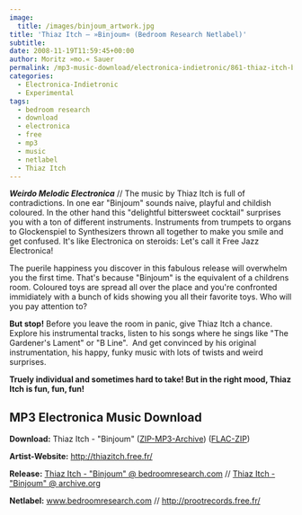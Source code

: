 ```yaml
---
image:
  title: /images/binjoum_artwork.jpg
title: 'Thiaz Itch – »Binjoum« (Bedroom Research Netlabel)'
subtitle: 
date: 2008-11-19T11:59:45+00:00
author: Moritz »mo.« Sauer
permalink: /mp3-music-download/electronica-indietronic/861-thiaz-itch-binjoum-bedroom-research-netlabel
categories:
  - Electronica-Indietronic
  - Experimental
tags:
  - bedroom research
  - download
  - electronica
  - free
  - mp3
  - music
  - netlabel
  - Thiaz Itch
---
```

***Weirdo Melodic Electronica*** // The music by Thiaz Itch is full of contradictions. In one ear "Binjoum" sounds naive, playful and childish coloured. In the other hand this "delightful bittersweet cocktail" surprises you with a ton of different instruments. Instruments from trumpets to organs to Glockenspiel to Synthesizers thrown all together to make you smile and get confused. It's like Electronica on steroids: Let's call it Free Jazz Electronica!

<!--more-->

<!--adsense-->

The puerile happiness you discover in this fabulous release will overwhelm you the first time. That's because "Binjoum" is the equivalent of a childrens room. Coloured toys are spread all over the place and you're confronted immidiately with a bunch of kids showing you all their favorite toys. Who will you pay attention to?

**But stop!** Before you leave the room in panic, give Thiaz Itch a chance. Explore his instrumental tracks, listen to his songs where he sings like "The Gardener's Lament" or "B Line".  And get convinced by his original instrumentation, his happy, funky music with lots of twists and weird surprises.

**Truely individual and sometimes hard to take! But in the right mood, Thiaz Itch is fun, fun, fun!**

## MP3 Electronica Music Download

**Download:** Thiaz Itch - "Binjoum" (<a href="http://www.archive.org/download/PRT005-Thiaz_Itch-Binjoum/PRT005-ThiazItch-Binjoum_MP3_VBR-HQ.zip" target="_blank">ZIP-MP3-Archive</a>) (<a href="http://www.archive.org/download/PRT005-Thiaz_Itch-Binjoum/PRT005-ThiazItch-Binjoum_FLAC.zip" target="_blank">FLAC-ZIP</a>)
  
**Artist-Website:** <a href="http://thiazitch.free.fr/" target="_blank">http://thiazitch.free.fr/</a>
  
**Release:**  <a href="http://www.bedroomresearch.com" target="_blank">Thiaz Itch - "Binjoum" @ bedroomresearch.com</a> // <a href="http://www.archive.org/details/PRT005-Thiaz_Itch-Binjoum/" target="_blank">Thiaz Itch - "Binjoum" @ archive.org</a>
  
**Netlabel:** <a href="http://www.bedroomresearch.com" target="_blank">www.bedroomresearch.com</a> // <a href="http://prootrecords.free.fr/" target="_blank">http://prootrecords.free.fr/</a>